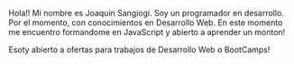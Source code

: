 Hola!! Mi nombre es Joaquin Sangiogi. Soy un programador en desarrollo. Por el momento, con conocimientos en Desarrollo Web.
En este momento me encuentro formandome en JavaScript y abierto a aprender un monton!

Esoty abierto a ofertas para trabajos de Desarrollo Web o BootCamps!

<!---
joacosangio/joacosangio is a ✨ special ✨ repository because its `README.md` (this file) appears on your GitHub profile.
You can click the Preview link to take a look at your changes.
--->
